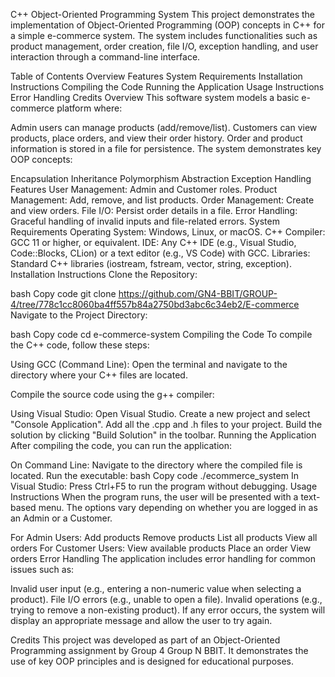 C++ Object-Oriented Programming System
This project demonstrates the implementation of Object-Oriented Programming (OOP) concepts in C++ for a simple e-commerce system. The system includes functionalities such as product management, order creation, file I/O, exception handling, and user interaction through a command-line interface.

Table of Contents
Overview
Features
System Requirements
Installation Instructions
Compiling the Code
Running the Application
Usage Instructions
Error Handling
Credits
Overview
This software system models a basic e-commerce platform where:

Admin users can manage products (add/remove/list).
Customers can view products, place orders, and view their order history.
Order and product information is stored in a file for persistence.
The system demonstrates key OOP concepts:

Encapsulation
Inheritance
Polymorphism
Abstraction
Exception Handling
Features
User Management: Admin and Customer roles.
Product Management: Add, remove, and list products.
Order Management: Create and view orders.
File I/O: Persist order details in a file.
Error Handling: Graceful handling of invalid inputs and file-related errors.
System Requirements
Operating System: Windows, Linux, or macOS.
C++ Compiler: GCC 11 or higher, or equivalent.
IDE: Any C++ IDE (e.g., Visual Studio, Code::Blocks, CLion) or a text editor (e.g., VS Code) with GCC.
Libraries: Standard C++ libraries (iostream, fstream, vector, string, exception).
Installation Instructions
Clone the Repository:

bash
Copy code
git clone https://github.com/GN4-BBIT/GROUP-4/tree/778c1cc8060ba4ff557b84a2750bd3abc6c34eb2/E-commerce
Navigate to the Project Directory:

bash
Copy code
cd e-commerce-system
Compiling the Code
To compile the C++ code, follow these steps:

Using GCC (Command Line):
Open the terminal and navigate to the directory where your C++ files are located.

Compile the source code using the g++ compiler:



Using Visual Studio:
Open Visual Studio.
Create a new project and select "Console Application".
Add all the .cpp and .h files to your project.
Build the solution by clicking "Build Solution" in the toolbar.
Running the Application
After compiling the code, you can run the application:

On Command Line:
Navigate to the directory where the compiled file is located.
Run the executable:
bash
Copy code
./ecommerce_system
In Visual Studio:
Press Ctrl+F5 to run the program without debugging.
Usage Instructions
When the program runs, the user will be presented with a text-based menu. The options vary depending on whether you are logged in as an Admin or a Customer.

For Admin Users:
Add products
Remove products
List all products
View all orders
For Customer Users:
View available products
Place an order
View orders
Error Handling
The application includes error handling for common issues such as:

Invalid user input (e.g., entering a non-numeric value when selecting a product).
File I/O errors (e.g., unable to open a file).
Invalid operations (e.g., trying to remove a non-existing product).
If any error occurs, the system will display an appropriate message and allow the user to try again.

Credits
This project was developed as part of an Object-Oriented Programming assignment by Group 4 Group N BBIT. It demonstrates the use of key OOP principles and is designed for educational purposes.




